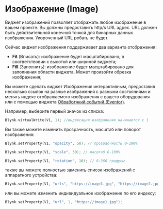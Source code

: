 # Изображение \(Image\)

Виджет изображений позволяет отображать любое изображение в вашем проекте. Вы должны предоставить http/s URL адрес. URL должен быть действительной конечной точкой для бинарных данных изображения. Укороченный URL робать не будет.

Сейчас виджет изображения поддерживает два варианта отображения:

* **Fit** \(Вписать\): изображение будет масштабировано, в соответствовии с высотой или шириной виджета;
* **Fill** \(Заполнить\): изображение будет масштабировано для заполнения области виджета. Может произойти обрезка изображения;

Вы можете сделать виджет Изображения интерактивным, предоставив несколько ссылок на разные изображения с разными состояниями и менять индекс отображаемого изображения с вашего оборудования или с помощью виджета [Обработчкий событий \(Eventor\)](https://github.com/blynkkk/blynkkk.github.io/blob/master/mobile/ru/eventor.md).

Например, выберите первый значок из списка:

```cpp
Blynk.virtualWrite(V1, 1); //индексация изображения начинается с 1
```

Вы также можете изменить прозрачность, масштаб или поворот изображения:

```cpp
Blynk.setProperty(V1, "opacity", 50); // прозраочность 0-100%
```

```cpp
Blynk.setProperty(V1, "scale", 30); // масштаб 0-100%
```

```cpp
Blynk.setProperty(V1, "rotation", 10); // 0-360 градусы
```

также вы можете полностью заменить список изображений с аппаратного устройства:

```cpp
Blynk.setProperty(V1, "urls", "https://image1.jpg", "https://image2.jpg");
```

или вы можете изменить индивидуальное изображение по его индексу:

```cpp
Blynk.setProperty(V1, "url", 1, "https://image1.jpg");
```

